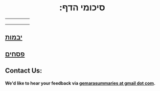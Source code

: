 <h1 style="text-align: center;">:סיכומי הדף</h1>


|   |   |   |   |   |
|---|---|---|---|---|
|   |   |   |   |   |
|   |   |   |   |   |
|   |   |   |   |   |


## [יבמות](masechtos\yevamos.md)
## [פסחים](masechtos\pesachim.md)

## Contact Us:
#### We'd like to hear your feedback via [gemarasummaries at gmail dot com](gemarasummaries@gmail.com).
```